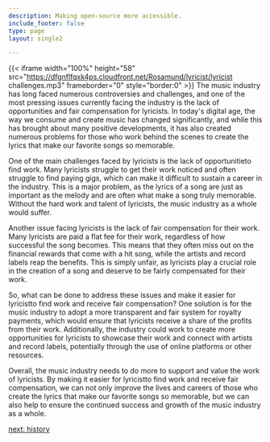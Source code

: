 ```yaml
---
description: Making open-source more accessible.
include_footer: false
type: page
layout: single2

---
```


{{< iframe width="100%" height="58" src="https://dfgnflfqxk4ps.cloudfront.net/Rosamund/lyricist/lyricist challenges.mp3" frameborder="0" style="border:0" >}}
The music industry has long faced numerous controversies and challenges, and one of the most pressing issues currently facing the industry is the lack of opportunities and fair compensation for lyricists. In today's digital age, the way we consume and create music has changed significantly, and while this has brought about many positive developments, it has also created numerous problems for those who work behind the scenes to create the lyrics that make our favorite songs so memorable.

One of the main challenges faced by lyricists is the lack of opportunitieto find work. Many lyricists struggle to get their work noticed and often struggle to find paying gigs, which can make it difficult to sustain a career in the industry. This is a major problem, as the lyrics of a song are just as important as the melody and are often what make a song truly memorable. Without the hard work and talent of lyricists, the music industry as a whole would suffer.

Another issue facing lyricists is the lack of fair compensation for their work. Many lyricists are paid a flat fee for their work, regardless of how successful the song becomes. This means that they often miss out on the financial rewards that come with a hit song, while the artists and record labels reap the benefits. This is simply unfair, as lyricists play a crucial role in the creation of a song and deserve to be fairly compensated for their work.

So, what can be done to address these issues and make it easier for lyricistto find work and receive fair compensation? One solution is for the music industry to adopt a more transparent and fair system for royalty payments, which would ensure that lyricists receive a share of the profits from their work. Additionally, the industry could work to create more opportunities for lyricists to showcase their work and connect with artists and record labels, potentially through the use of online platforms or other resources.

Overall, the music industry needs to do more to support and value the work of lyricists. By making it easier for lyricistto find work and receive fair compensation, we can not only improve the lives and careers of those who create the lyrics that make our favorite songs so memorable, but we can also help to ensure the continued success and growth of the music industry as a whole.


<a href="https://workdojos.com/lyricist/history">next: history</a>
